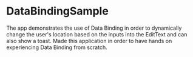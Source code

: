 # DataBindingSample

The app demonstrates the use of Data Binding in order to dynamically change the user's location based on the inputs into the EditText and can also show a toast.
Made this application in order to have hands on experiencing Data Binding from scratch.
